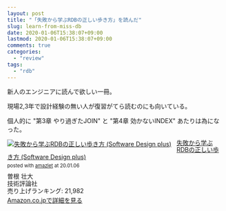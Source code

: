 ```yaml
---
layout: post
title: "「失敗から学ぶRDBの正しい歩き方」を読んだ"
slug: learn-from-miss-db
date: 2020-01-06T15:38:07+09:00
lastmod: 2020-01-06T15:38:07+09:00
comments: true
categories:
  - "review"
tags:
  - "rdb"
---
```


新人のエンジニアに読んで欲しい一冊。

現場2,3年で設計経験の無い人が復習がてら読むのにも向いている。

個人的に "第3章 やり過ぎたJOIN" と "第4章 効かないINDEX" あたりは為になった。

<div class="amazlet-box" style="margin-bottom:0px;"><div class="amazlet-image" style="float:left;margin:0px 12px 1px 0px;"><a href="http://www.amazon.co.jp/exec/obidos/ASIN/4297104083/iriyaufo-22/ref=nosim/" name="amazletlink" target="_blank"><img src="https://images-fe.ssl-images-amazon.com/images/I/51B4ihagImL._SL160_.jpg" alt="失敗から学ぶRDBの正しい歩き方 (Software Design plus)" style="border: none;" /></a></div><div class="amazlet-info" style="line-height:120%; margin-bottom: 10px"><div class="amazlet-name" style="margin-bottom:10px;line-height:120%"><a href="http://www.amazon.co.jp/exec/obidos/ASIN/4297104083/iriyaufo-22/ref=nosim/" name="amazletlink" target="_blank">失敗から学ぶRDBの正しい歩き方 (Software Design plus)</a><div class="amazlet-powered-date" style="font-size:80%;margin-top:5px;line-height:120%">posted with <a href="http://www.amazlet.com/" title="amazlet" target="_blank">amazlet</a> at 20.01.06</div></div><div class="amazlet-detail">曽根 壮大 <br />技術評論社 <br />売り上げランキング: 21,982<br /></div><div class="amazlet-sub-info" style="float: left;"><div class="amazlet-link" style="margin-top: 5px"><a href="http://www.amazon.co.jp/exec/obidos/ASIN/4297104083/iriyaufo-22/ref=nosim/" name="amazletlink" target="_blank">Amazon.co.jpで詳細を見る</a></div></div></div><div class="amazlet-footer" style="clear: left"></div></div>